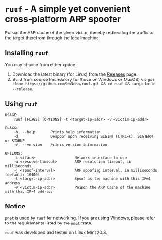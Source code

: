 # `ruuf` - A simple yet convenient cross-platform ARP spoofer

Poison the ARP cache of the given victim, thereby redirecting the traffic to the target therefrom
through the local machine.

## Installing `ruuf`

You may choose from either option:

1. Download the latest binary (for Linux) from the
   [Releases](https://github.com/No3cho/ruuf/releases) page.
2. Build from source (mandatory for those on Windows or MacOS) via 
   `git clone https://github.com/No3cho/ruuf.git && cd ruuf && cargo build --release`.

## Using `ruuf`

```
USAGE:
    ruuf [FLAGS] [OPTIONS] -t <target-ip-addr> -v <victim-ip-addr>

FLAGS:
    -h, --help       Prints help information
    -d               Despoof upon receiving SIGINT (CTRL+C), SIGTERM or SIGHUP
    -V, --version    Prints version information

OPTIONS:
    -i <iface>                  Network interface to use
    -u <resolve-timeout>        ARP resolution timeout, in milliseconds
    -j <spoof-interval>         ARP spoofing interval, in milliseconds [default: 10000]
    -t <target-ip-addr>         Spoof as the machine with this IPv4 address
    -v <victim-ip-addr>         Poison the ARP Cache of the machine with this IPv4 address
```

## Notice

[`pnet`](https://crates.io/crates/pnet) is used by `ruuf` for networking. If you are using Windows,
please refer to the requirements listed by the [`pnet`](https://crates.io/crates/pnet) crate.

`ruuf` was developed and tested on Linux Mint 20.3.